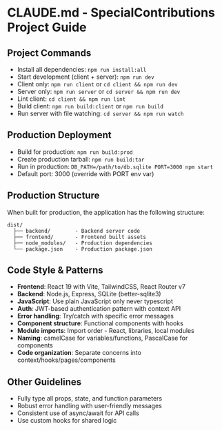 # CLAUDE.md - SpecialContributions Project Guide

## Project Commands
- Install all dependencies: `npm run install:all`
- Start development (client + server): `npm run dev`
- Client only: `npm run client` or `cd client && npm run dev`
- Server only: `npm run server` or `cd server && npm run dev`
- Lint client: `cd client && npm run lint`
- Build client: `npm run build:client` or `npm run build`
- Run server with file watching: `cd server && npm run watch`

## Production Deployment
- Build for production: `npm run build:prod`
- Create production tarball: `npm run build:tar`
- Run in production: `DB_PATH=/path/to/db.sqlite PORT=3000 npm start`
- Default port: 3000 (override with PORT env var)

## Production Structure
When built for production, the application has the following structure:
```
dist/
  ├── backend/        - Backend server code
  ├── frontend/       - Frontend built assets
  ├── node_modules/   - Production dependencies 
  └── package.json    - Production package.json
```

## Code Style & Patterns
- **Frontend**: React 19 with Vite, TailwindCSS, React Router v7
- **Backend**: Node.js, Express, SQLite (better-sqlite3)
- **JavaScript**: Use plain JavaScript only never typescript
- **Auth**: JWT-based authentication pattern with context API
- **Error handling**: Try/catch with specific error messages
- **Component structure**: Functional components with hooks
- **Module imports**: Import order - React, libraries, local modules
- **Naming**: camelCase for variables/functions, PascalCase for components
- **Code organization**: Separate concerns into context/hooks/pages/components

## Other Guidelines
- Fully type all props, state, and function parameters
- Robust error handling with user-friendly messages
- Consistent use of async/await for API calls
- Use custom hooks for shared logic
